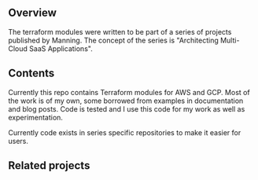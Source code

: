 ## Overview

The terraform modules were written to be part of a series of projects published by Manning. 
The concept of the series is "Architecting Multi-Cloud SaaS Applications".

## Contents

Currently this repo contains Terraform modules for AWS and GCP. 
Most of the work is of my own, some borrowed from examples in documentation and blog posts.
Code is tested and I use this code for my work as well as experimentation.

Currently code exists in series specific repositories to make it easier for users.

## Related projects



